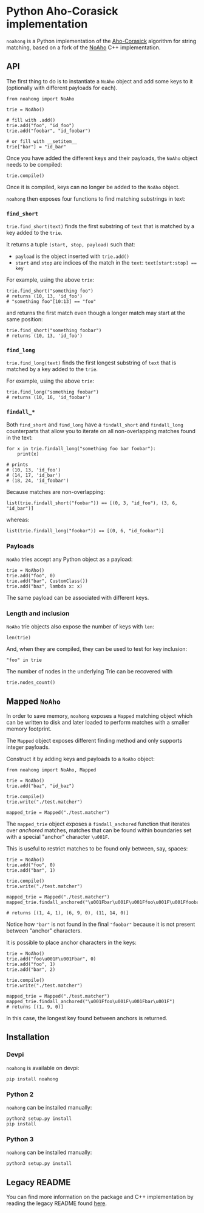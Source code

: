 # Python Aho-Corasick implementation

`noahong` is a Python implementation of the [Aho-Corasick](https://en.wikipedia.org/wiki/Aho%E2%80%93Corasick_algorithm) algorithm for string matching, based on a fork of the [NoAho](https://github.com/JDonner/NoAho) C++ implementation.

## API

The first thing to do is to instantiate a `NoAho` object and add some keys to it (optionally with different payloads for each).

```
from noahong import NoAho

trie = NoAho()

# fill with .add()
trie.add("foo", "id_foo")
trie.add("foobar", "id_foobar")

# or fill with __setitem__
trie["bar"] = "id_bar"
```

Once you have added the different keys and their payloads, the `NoAho` object needs to be compiled:

```
trie.compile()
```

Once it is compiled, keys can no longer be added to the `NoAho` object.

`noahong` then exposes four functions to find matching substrings in text:

### `find_short`

`trie.find_short(text)` finds the first substring of `text` that is matched by a key added to the `trie`. 

It returns a tuple `(start, stop, payload)` such that: 
- `payload` is the object inserted with `trie.add()`
- `start` and `stop` are indices of the match in the `text`: `text[start:stop] == key` 

For example, using the above `trie`:

```
trie.find_short("something foo")
# returns (10, 13, 'id_foo')
# "something foo"[10:13] == "foo"
```

and returns the first match even though a longer match may start at the same position:

```
trie.find_short("something foobar")
# returns (10, 13, 'id_foo')
```

### `find_long`

`trie.find_long(text)` finds the first longest substring of `text` that is matched by a key added to the `trie`. 

For example, using the above `trie`:

```
trie.find_long("something foobar")
# returns (10, 16, 'id_foobar')
```

### `findall_*`

Both `find_short` and `find_long` have a `findall_short` and `findall_long` counterparts that allow you to iterate on all non-overlapping matches found
in the text:

```
for x in trie.findall_long("something foo bar foobar"): 
    print(x)       

# prints                          
# (10, 13, 'id_foo')
# (14, 17, 'id_bar')
# (18, 24, 'id_foobar')
```

Because matches are non-overlapping:

```
list(trie.findall_short("foobar")) == [(0, 3, "id_foo"), (3, 6, "id_bar")]
```

whereas:

```
list(trie.findall_long("foobar")) == [(0, 6, "id_foobar")]
```

### Payloads

`NoAho` tries accept any Python object as a payload:

```
trie = NoAho()
trie.add("foo", 0)
trie.add("bar", CustomClass())
trie.add("baz", lambda x: x)
```

The same payload can be associated with different keys.

### Length and inclusion

`NoAho` trie objects also expose the number of keys with `len`:

```
len(trie)
```

And, when they are compiled, they can be used to test for key inclusion:

```
"foo" in trie
```

The number of nodes in the underlying Trie can be recovered with 

```
trie.nodes_count()
```

## Mapped `NoAho`

In order to save memory, `noahong` exposes a `Mapped` matching object which can be written to disk and later loaded to perform matches with a smaller memory footprint. 

The `Mapped` object exposes different finding method and only supports integer payloads.

Construct it by adding keys and payloads to a `NoAho` object:

```
from noahong import NoAho, Mapped

trie = NoAho()
trie.add("baz", "id_baz")

trie.compile()
trie.write("./test.matcher")

mapped_trie = Mapped("./test.matcher")
```

The `mapped_trie` object exposes a `findall_anchored` function that iterates over _anchored_ matches, matches that can be found within boundaries set with a special "anchor" character `\u001F`.

This is useful to restrict matches to be found only between, say, spaces:

```
trie = NoAho()
trie.add("foo", 0)
trie.add("bar", 1)

trie.compile()
trie.write("./test.matcher")

mapped_trie = Mapped("./test.matcher")
mapped_trie.findall_anchored("\u001Fbar\u001F\u001Ffoo\u001F\u001Ffoobar\u001F")

# returns [(1, 4, 1), (6, 9, 0), (11, 14, 0)]
```

Notice how `"bar"` is not found in the final `"foobar"` because it is not present between "anchor" characters.

It is possible to place anchor characters in the keys:

```
trie = NoAho()
trie.add("foo\u001F\u001Fbar", 0)
trie.add("foo", 1)
trie.add("bar", 2)

trie.compile()
trie.write("./test.matcher")

mapped_trie = Mapped("./test.matcher")
mapped_trie.findall_anchored("\u001Ffoo\u001F\u001Fbar\u001F")
# returns [(1, 9, 0)]
```

In this case, the longest key found between anchors is returned.


## Installation

### Devpi

`noahong` is available on devpi:

```
pip install noahong
```


### Python 2

`noahong` can be installed manually:

```
python2 setup.py install
pip install
```

### Python 3

`noahong` can be installed manually:

```
python3 setup.py install
```

## Legacy README

You can find more information on the package and C++ implementation by reading the 
legacy README found [here](./README-legacy.md).

